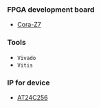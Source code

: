 ### FPGA development board
- [Cora-Z7](https://digilent.com/reference/programmable-logic/cora-z7/start)

### Tools
- `Vivado`
- `Vitis`

### IP for device
- [AT24C256](https://github.com/Taeho-Cho/FPGA/tree/main/AT24C256)
